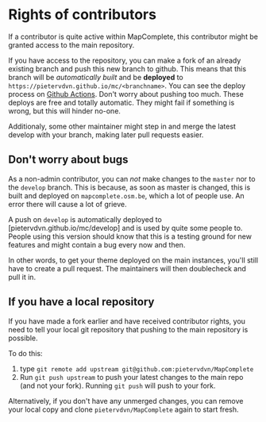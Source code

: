 Rights of contributors
======================

If a contributor is quite active within MapComplete, this contributor might be granted access to the main repository.

If you have access to the repository, you can make a fork of an already existing branch and push this new branch to
github. This means that this branch will be _automatically built_ and be **deployed**
to `https://pietervdvn.github.io/mc/<branchname>`. You can see the deploy process
on [Github Actions](https://github.com/pietervdvn/MapComplete/actions). Don't worry about pushing too much. These
deploys are free and totally automatic. They might fail if something is wrong, but this will hinder no-one.

Additionaly, some other maintainer might step in and merge the latest develop with your branch, making later pull
requests easier.

Don't worry about bugs
----------------------

As a non-admin contributor, you can _not_ make changes to the `master` nor to the `develop` branch. This is because, as
soon as master is changed, this is built and deployed on `mapcomplete.osm.be`, which a lot of people use. An error there
will cause a lot of grieve.

A push on `develop` is automatically deployed to [pietervdvn.github.io/mc/develop] and is used by quite some people to.
People using this version should know that this is a testing ground for new features and might contain a bug every now
and then.

In other words, to get your theme deployed on the main instances, you'll still have to create a pull request. The
maintainers will then doublecheck and pull it in.

If you have a local repository
------------------------------

If you have made a fork earlier and have received contributor rights, you need to tell your local git repository that
pushing to the main repository is possible.

To do this:

1. type `git remote add upstream git@github.com:pietervdvn/MapComplete`
2. Run `git push upstream` to push your latest changes to the main repo (and not your fork). Running `git push` will
   push to your fork.

Alternatively, if you don't have any unmerged changes, you can remove your local copy and clone `pietervdvn/MapComplete`
again to start fresh.
